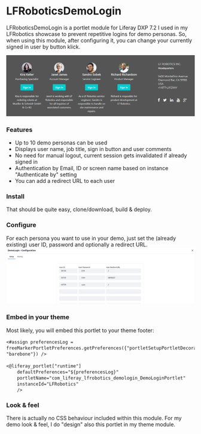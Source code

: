 # LFRoboticsDemoLogin

LFRoboticsDemoLogin is a portlet module for Liferay DXP 7.2 I used in my LFRobotics showcase to prevent repetitive logins for demo personas.
So, when using this module, after configuring it, you can change your currently signed in user by button klick.

![Demo Login portlet](/img/LFRoboticsDemoLogin.png)

### Features
* Up to 10 demo personas can be used
* Displays user name, job title, sign in button and user comments
* No need for manual logout, current session gets invalidated if already signed in
* Authentication by Email, ID or screen name based on instance "Authenticate by" setting
* You can add a redirect URL to each user

### Install
That should be quite easy, clone/download, build & deploy.

### Configure
For each persona you want to use in your demo, just set the (already existing) user ID, password and optionally a redirect URL.
![Demo Login configuration](/img/LFRoboticsDemoLoginConfig.png)

### Embed in your theme
Most likely, you will embed this portlet to your theme footer:
```
<#assign preferencesLog = freeMarkerPortletPreferences.getPreferences({"portletSetupPortletDecoratorId": "barebone"}) />

<@liferay_portlet["runtime"]
	defaultPreferences="${preferencesLog}"
	portletName="com_liferay_lfrobotics_demologin_DemoLoginPortlet"
	instanceId="LFRobotics"
	/>
```

### Look & feel
There is actually no CSS behaviour included within this module. For my demo look & feel, I do "design" also this portlet in my theme module.

